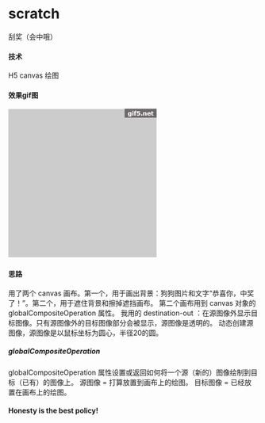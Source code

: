 # scratch
刮奖（会中哦）

#### 技术
H5 canvas 绘图

#### 效果gif图
<img src = "https://github.com/Fatty-Fish/scratch/raw/master/1.gif" height = "300px"/></br>

#### 思路

用了两个 canvas 画布。第一个，用于画出背景：狗狗图片和文字“恭喜你，中奖了！”。第二个，用于遮住背景和擦掉遮挡画布。
第二个画布用到 canvas 对象的 globalCompositeOperation 属性。
我用的 destination-out ：在源图像外显示目标图像。只有源图像外的目标图像部分会被显示，源图像是透明的。
动态创建源图像，源图像是以鼠标坐标为圆心，半径20的圆。

##### globalCompositeOperation
globalCompositeOperation 属性设置或返回如何将一个源（新的）图像绘制到目标（已有）的图像上。
源图像 = 打算放置到画布上的绘图。
目标图像 = 已经放置在画布上的绘图。

#### Honesty is the best policy!
